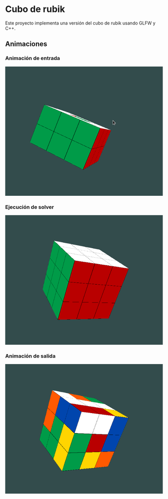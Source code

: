 # Cubo de rubik
Este proyecto implementa una versión del cubo de rubik usando GLFW y C++.

## Animaciones
### Animación de entrada
![intro](readme-resources/Intro.gif)

### Ejecución de solver
![solver](readme-resources/Solver.gif)

### Animación de salida
![ending](readme-resources/Ending.gif)
